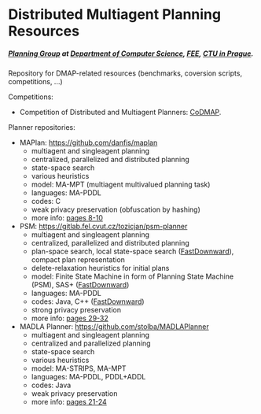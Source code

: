 # Distributed Multiagent Planning Resources
##### [Planning Group](http://agents.felk.cvut.cz/topics/multi-agent_planning_and_resource_allocation) at [Department of Computer Science](http://cs.felk.cvut.cz/), [FEE](http://www.fel.cvut.cz/en/), [CTU in Prague](https://www.cvut.cz/en).


Repository for DMAP-related resources (benchmarks, coversion scripts, competitions, ...) 

Competitions:
* Competition of Distributed and Multiagent Planners: [CoDMAP](http://agents.fel.cvut.cz/codmap/).

Planner repositories:
* MAPlan: https://github.com/danfis/maplan
  * multiagent and singleagent planning
  * centralized, parallelized and distributed planning
  * state-space search
  * various heuristics
  * model: MA-MPT (multiagent multivalued planning task)
  * languages: MA-PDDL
  * codes: C
  * weak privacy preservation (obfuscation by hashing)
  * more info: [pages 8-10](http://agents.fel.cvut.cz/codmap/results/CoDMAP15-proceedings.pdf)
* PSM: https://gitlab.fel.cvut.cz/tozicjan/psm-planner
  * multiagent and singleagent planning
  * centralized, parallelized and distributed planning
  * plan-space search, local state-space search ([FastDownward](http://www.fast-downward.org/)), compact plan representation
  * delete-relaxation heuristics for initial plans
  * model: Finite State Machine in form of Planning State Machine (PSM), SAS+ ([FastDownward](http://www.fast-downward.org/))
  * languages: MA-PDDL
  * codes: Java, C++ ([FastDownward](http://www.fast-downward.org/))
  * strong privacy preservation
  * more info: [pages 29-32](http://agents.fel.cvut.cz/codmap/results/CoDMAP15-proceedings.pdf)
* MADLA Planner: https://github.com/stolba/MADLAPlanner
  * multiagent and singleagent planning
  * centralized and parallelized planning
  * state-space search
  * various heuristics
  * model: MA-STRIPS, MA-MPT
  * languages: MA-PDDL, PDDL+ADDL
  * codes: Java
  * weak privacy preservation
  * more info: [pages 21-24](http://agents.fel.cvut.cz/codmap/results/CoDMAP15-proceedings.pdf)



